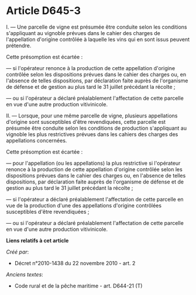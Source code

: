 # Article D645-3

I. ― Une parcelle de vigne est présumée être conduite selon les conditions s'appliquant au vignoble prévues dans le cahier
des charges de l'appellation d'origine contrôlée à laquelle les vins qui en sont issus peuvent prétendre. 

Cette présomption est écartée : 

― si l'opérateur renonce à la production de cette appellation d'origine contrôlée        selon les dispositions prévues dans
le cahier des charges ou, en l'absence de telles dispositions, par déclaration faite auprès de l'organisme de défense et de
gestion au plus tard le 31 juillet précédant la récolte ; 

― ou si l'opérateur a déclaré préalablement l'affectation de cette parcelle en vue d'une autre production vitivinicole. 

II. ― Lorsque, pour une même parcelle de vigne, plusieurs appellations d'origine sont susceptibles d'être revendiquées, cette
parcelle est présumée être conduite selon les conditions de production s'appliquant au vignoble les plus restrictives prévues
dans les cahiers des charges des appellations concernées. 

Cette présomption est écartée : 

― pour l'appellation (ou les appellations) la plus restrictive si l'opérateur renonce à la production de cette appellation
d'origine contrôlée        selon les dispositions prévues dans le cahier des charges ou, en l'absence de telles dispositions,
par déclaration faite auprès de l'organisme de défense et de gestion au plus tard le 31 juillet précédant la récolte ; 

― si l'opérateur a déclaré préalablement l'affectation de cette parcelle en vue de la production d'une des appellations
d'origine contrôlées susceptibles d'être revendiquées ; 

― ou si l'opérateur a déclaré préalablement l'affectation de cette parcelle en vue d'une autre production vitivinicole.

**Liens relatifs à cet article**

_Créé par_:

  - Décret n°2010-1438 du 22 novembre 2010 - art. 2

_Anciens textes_:

  - Code rural et de la pêche maritime - art. D644-21 (T)
